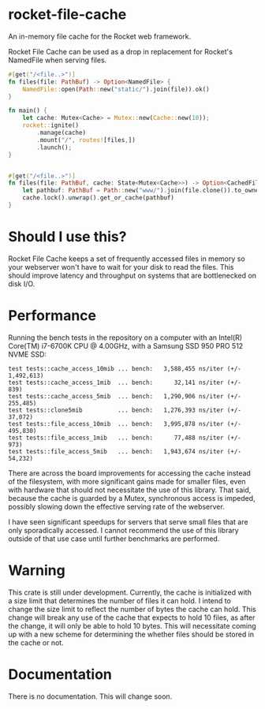 # rocket-file-cache
An in-memory file cache for the Rocket web framework.

Rocket File Cache can be used as a drop in replacement for Rocket's NamedFile when serving files.

```rust
#[get("/<file..>")]
fn files(file: PathBuf) -> Option<NamedFile> {
    NamedFile::open(Path::new("static/").join(file)).ok()
}
```

```rust
fn main() {
    let cache: Mutex<Cache> = Mutex::new(Cache::new(10));
    rocket::ignite()
        .manage(cache)
        .mount("/", routes![files,])
        .launch();
}


#[get("/<file..>")]
fn files(file: PathBuf, cache: State<Mutex<Cache>>) -> Option<CachedFile> {
    let pathbuf: PathBuf = Path::new("www/").join(file.clone()).to_owned();
    cache.lock().unwrap().get_or_cache(pathbuf)
}
```


# Should I use this?
Rocket File Cache keeps a set of frequently accessed files in memory so your webserver won't have to wait for your disk to read the files.
This should improve latency and throughput on systems that are bottlenecked on disk I/O.

# Performance
Running the bench tests in the repository on a computer with an Intel(R) Core(TM) i7-6700K CPU @ 4.00GHz, with a Samsung SSD 950 PRO 512 NVME SSD:
```
test tests::cache_access_10mib ... bench:   3,588,455 ns/iter (+/- 1,492,613)
test tests::cache_access_1mib  ... bench:      32,141 ns/iter (+/- 839)
test tests::cache_access_5mib  ... bench:   1,290,906 ns/iter (+/- 255,485)
test tests::clone5mib          ... bench:   1,276,393 ns/iter (+/- 37,072)
test tests::file_access_10mib  ... bench:   3,995,878 ns/iter (+/- 495,830)
test tests::file_access_1mib   ... bench:      77,488 ns/iter (+/- 973)
test tests::file_access_5mib   ... bench:   1,943,674 ns/iter (+/- 54,232)
```

There are across the board improvements for accessing the cache instead of the filesystem, with more significant gains made for smaller files, even with hardware that should not necessitate the use of this library.
That said, because the cache is guarded by a Mutex, synchronous access is impeded, possibly slowing down the effective serving rate of the webserver.

I have seen significant speedups for servers that serve small files that are only sporadically accessed.
I cannot recommend the use of this library outside of that use case until further benchmarks are performed.

# Warning
This crate is still under development.
Currently, the cache is initialized with a size limit that determines the number of files it can hold.
I intend to change the size limit to reflect the number of bytes the cache can hold.
This change will break any use of the cache that expects to hold 10 files, as after the change, it will only be able to hold 10 bytes.
This will necessitate coming up with a new scheme for determining the whether files should be stored in the cache or not.


# Documentation
There is no documentation.
This will change soon.
